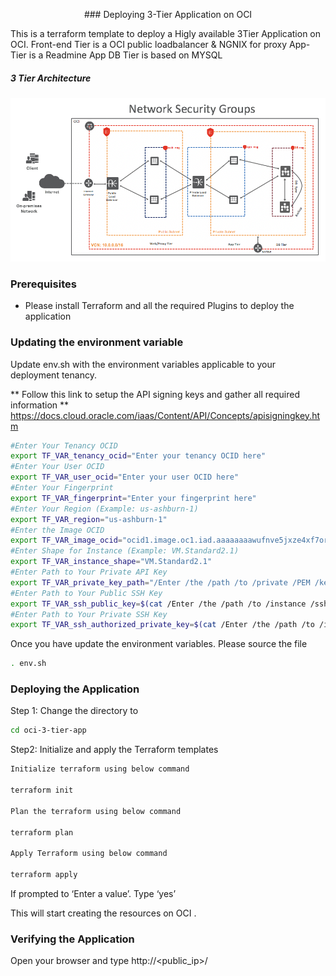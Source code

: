 <p align="center"> ### Deploying 3-Tier Application on OCI</p>

This is a terraform template to deploy a Higly available 3Tier Application on OCI. 
Front-end Tier is a OCI public loadbalancer & NGNIX for proxy 
App-Tier is a Readmine App
DB Tier is based on MYSQL

##### 3 Tier Architecture #######

![Alt text](https://github.com/vinarao/oci-3-tier-app/blob/master/image1.png?raw=true "3 Tier Architecture")



### Prerequisites

* Please install Terraform and all the required Plugins to deploy the application 

### Updating the environment variable 

 Update env.sh with the environment variables applicable to your deployment tenancy.
 
 ** Follow this link to setup the API signing keys and gather all required information 
 ** https://docs.cloud.oracle.com/iaas/Content/API/Concepts/apisigningkey.htm

```bash
#Enter Your Tenancy OCID
export TF_VAR_tenancy_ocid="Enter your tenancy OCID here"
#Enter Your User OCID
export TF_VAR_user_ocid="Enter your user OCID here"
#Enter Your Fingerprint
export TF_VAR_fingerprint="Enter your fingerprint here"
#Enter Your Region (Example: us-ashburn-1)
export TF_VAR_region="us-ashburn-1"
#Enter the Image OCID
export TF_VAR_image_ocid="ocid1.image.oc1.iad.aaaaaaaawufnve5jxze4xf7orejupw5iq3pms6cuadzjc7klojix6vmk42va"
#Enter Shape for Instance (Example: VM.Standard2.1)
export TF_VAR_instance_shape="VM.Standard2.1"
#Enter Path to Your Private API Key
export TF_VAR_private_key_path="/Enter /the /path /to /private /PEM /key"
#Enter Path to Your Public SSH Key
export TF_VAR_ssh_public_key=$(cat /Enter /the /path /to /instance /ssh /public /key)
#Enter Path to Your Private SSH Key
export TF_VAR_ssh_authorized_private_key=$(cat /Enter /the /path /to /instance /ssh /private /key)
```
Once you have update the environment variables. Please source the file 

```bash
. env.sh
``` 

### Deploying the Application 

Step 1: Change the directory to 

```bash
cd oci-3-tier-app
```
Step2: Initialize and apply the Terraform templates

```bash
Initialize terraform using below command

terraform init

Plan the terraform using below command

terraform plan

Apply Terraform using below command

terraform apply
```

If prompted to ‘Enter a value’. Type ‘yes’

This will start creating the resources on OCI .

### Verifying the Application 

Open your browser and type 
http://<public_ip>/

